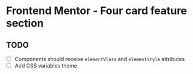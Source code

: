 # Frontend Mentor - Four card feature section

## TODO

- [ ] Components should receive `elementVlass` and `elementStyle` attributes
- [ ] Add CSS variables theme
